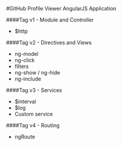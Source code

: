 #GitHub Profile Viewer AngularJS Application

####Tag v1 - Module and Controller
* $http

####Tag v2 - Directives and Views
* ng-model
* ng-click
* filters
* ng-show / ng-hide
* ng-include

####Tag v3 - Services
* $interval
* $log
* Custom service

####Tag v4 - Routing
* ngRoute
